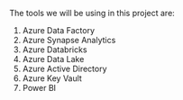 The tools we will be using in this project are:

1) Azure Data Factory
2) Azure Synapse Analytics
3) Azure Databricks
4) Azure Data Lake
5) Azure Active Directory
6) Azure Key Vault
7) Power BI

